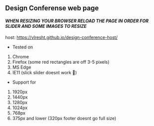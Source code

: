 ## Design Conferense web page
#### _WHEN RESIZING YOUR BROWSER RELOAD THE PAGE IN ORDER FOR SLIDER AND SOME IMAGES TO RESIZE_

host: https://vlresht.github.io/design-conference-host/

* Tested on
1. Chrome
2. Firefox (some red rectangles are off 3-5 pixels)
3. MS Edge
4. IE11 (slick slider doesnt work :thinking:)
* Support for 
1. 1920px
2. 1440px
3. 1280px
4. 1024px
5. 768px
6. 375px and lower (320px footer doesnt go full size)
